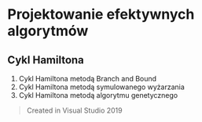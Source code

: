 # Projektowanie efektywnych algorytmów
## Cykl Hamiltona

1. Cykl Hamiltona metodą Branch and Bound
2. Cykl Hamiltona metodą symulowanego wyżarzania
3. Cykl Hamiltona metodą algorytmu genetycznego

> Created in Visual Studio 2019
